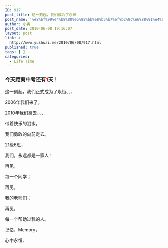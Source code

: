 ```yaml
---
ID: 917
post_title: 这一刻起，我们成为了永恒
post_name: '%e8%bf%99%e4%b8%80%e5%88%bb%e8%b5%b7%ef%bc%8c%e6%88%91%e4%bb%ac%e6%88%90%e4%b8%ba%e4%ba%86%e6%b0%b8%e6%81%92'
author: 小奥
post_date: 2010-06-08 19:16:07
layout: post
link: >
  http://www.yushuai.me/2010/06/08/917.html
published: true
tags: [ ]
categories:
  - Life Time
---
```

<h3>今天距离中考还有<span style="color: #ff0000;">1</span>天！<!--more--></h3>
这一刻起，我们正式成为了永恒、、、

2006年我们来了，

2010年我们离去、、、

带着快乐的泪水，

我们勇敢的向前走去。

21级6班，

我们，永远都是一家人！

再见，

每一个同学；

再见，

我的老师们；

再见，

每一个帮助过我的人。

记忆，Memory，

心中永恒、